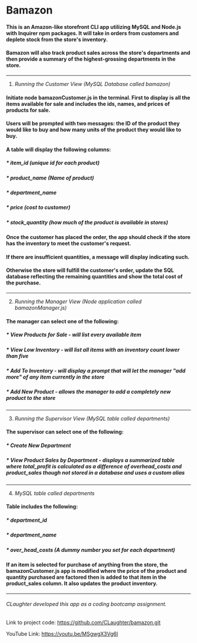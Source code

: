 # Bamazon

#### This is an Amazon-like storefront CLI app utilizing MySQL and Node.js with Inquirer npm packages. It will take in orders from customers and deplete stock from the store's inventory. 

#### Bamazon will also track product sales across the store's departments and then provide a summary of the highest-grossing departments in the store.
---

1. *Running the Customer View (MySQL Database called bamazon)*

#### Initiate node bamazonCustomer.js in the terminal. First to display is all the items available for sale and includes the ids, names, and prices of products for sale.

#### Users will be prompted with two messages: the ID of the product they would like to buy and how many units of the product they would like to buy.

#### A table will display the following columns:

##### * item_id (unique id for each product)

##### * product_name (Name of product)

##### * department_name

##### * price (cost to customer)

##### * stock_quantity (how much of the product is available in stores)

#### Once the customer has placed the order, the app should check if the store has the inventory to meet the customer's request.

#### If there are insufficient quantities, a message will display indicating such.

#### Otherwise the store will fulfill the customer's order, update the SQL database reflecting the remaining quantities and show the total cost of the purchase.
---

2. *Running the Manager View (Node application called bamazonManager.js)*

#### The manager can select one of the following:

##### * View Products for Sale - will list every available item

##### * View Low Inventory - will list all items with an inventory count lower than five

##### * Add To Inventory - will display a prompt that will let the manager "add more" of any item currently in the store

##### * Add New Product - allows the manager to add a completely new product to the store
---

3. *Running the Supervisor View (MySQL table called departments)*

#### The supervisor can select one of the following:

##### * Create New Department

##### * View Product Sales by Department - displays a summarized table where total_profit is calculated as a difference of overhead_costs and product_sales though not stored in a database and uses a custom alias 
---

4. *MySQL table called departments*
#### Table includes the following:

##### * department_id

##### * department_name

##### * over_head_costs (A dummy number you set for each department)

#### If an item is selected for purchase of anything from the store, the bamazonCustomer.js app is modified where the price of the product and quantity purchased are factored then is added to that item in the product_sales column. It also updates the product inventory.
---

###### CLaughter developed this app as a coding bootcamp assignment.

Link to project code: https://github.com/CLaughter/bamazon.git

YouTube Link: https://youtu.be/MSgwgX3Vg6I